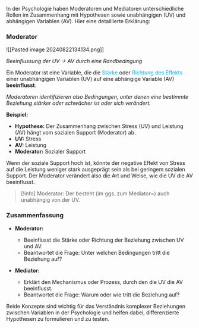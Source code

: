 In der Psychologie haben Moderatoren und Mediatoren unterschiedliche Rollen im Zusammenhang mit Hypothesen sowie unabhängigen (UV) und abhängigen Variablen (AV). Hier eine detaillierte Erklärung:

### Moderator

![[Pasted image 20240822134134.png]]

*Beeinflussung der UV -> AV durch eine Randbedingung*

Ein Moderator ist eine Variable, die die <span style="color:rgb(0, 176, 240)">Stärke</span> oder <span style="color:rgb(0, 176, 240)">Richtung des Effekts</span> einer unabhängigen Variablen (UV) auf eine abhängige Variable (AV) **beeinflusst**. 

*Moderatoren identifizieren also Bedingungen, unter denen eine bestimmte Beziehung stärker oder schwächer ist oder sich verändert.*


**Beispiel:**
- **Hypothese:** Der Zusammenhang zwischen Stress (UV) und Leistung (AV) hängt vom sozialen Support (Moderator) ab.
- **UV:** Stress
- **AV:** Leistung
- **Moderator:** Sozialer Support

Wenn der soziale Support hoch ist, könnte der negative Effekt von Stress auf die Leistung weniger stark ausgeprägt sein als bei geringem sozialen Support. Der Moderator verändert also die Art und Weise, wie die UV die AV beeinflusst.


> [!info] 
> Moderator: Der besteht (im ggs. zum Mediator=) auch unabhängig von der UV. 

### Zusammenfassung

- **Moderator:**
  - Beeinflusst die Stärke oder Richtung der Beziehung zwischen UV und AV.
  - Beantwortet die Frage: Unter welchen Bedingungen tritt die Beziehung auf?

- **Mediator:**
  - Erklärt den Mechanismus oder Prozess, durch den die UV die AV beeinflusst.
  - Beantwortet die Frage: Warum oder wie tritt die Beziehung auf?

Beide Konzepte sind wichtig für das Verständnis komplexer Beziehungen zwischen Variablen in der Psychologie und helfen dabei, differenzierte Hypothesen zu formulieren und zu testen.